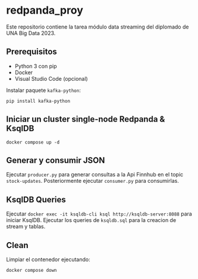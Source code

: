 # redpanda_proy
Este repositorio contiene la tarea módulo data streaming del diplomado de UNA Big Data 2023.

## Prerequisitos
- Python 3 con pip
- Docker
- Visual Studio Code (opcional)

Instalar paquete `kafka-python`:
```
pip install kafka-python
```

## Iniciar un cluster single-node Redpanda & KsqlDB

```
docker compose up -d
```

## Generar y consumir JSON

Ejecutar `producer.py` para generar consultas a la Api Finnhub en el topic `stock-updates`. Posteriormente ejecutar `consumer.py` para consumirlas.

## KsqlDB Queries

Ejecutar `docker exec -it ksqldb-cli ksql http://ksqldb-server:8088` para iniciar KsqlDB.
Ejecutar los queries de `ksqldb.sql` para la creacion de stream y tablas.

## Clean

Limpiar el contenedor ejecutando:

```
docker compose down
```

